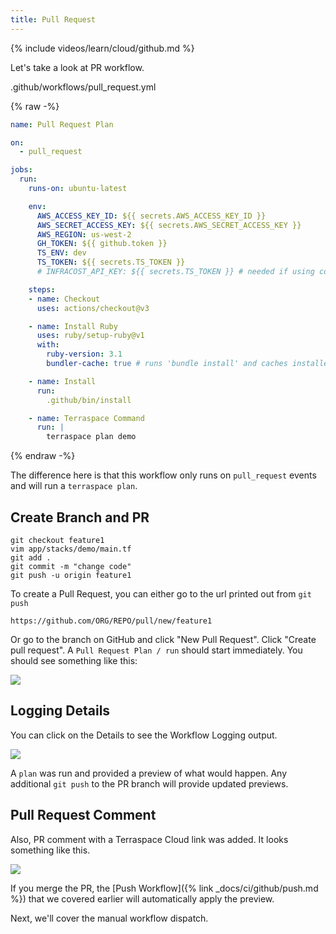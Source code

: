 ```yaml
---
title: Pull Request
---
```


{% include videos/learn/cloud/github.md %}

Let's take a look at PR workflow.

.github/workflows/pull_request.yml

{% raw -%}
```yaml
name: Pull Request Plan

on:
  - pull_request

jobs:
  run:
    runs-on: ubuntu-latest

    env:
      AWS_ACCESS_KEY_ID: ${{ secrets.AWS_ACCESS_KEY_ID }}
      AWS_SECRET_ACCESS_KEY: ${{ secrets.AWS_SECRET_ACCESS_KEY }}
      AWS_REGION: us-west-2
      GH_TOKEN: ${{ github.token }}
      TS_ENV: dev
      TS_TOKEN: ${{ secrets.TS_TOKEN }}
      # INFRACOST_API_KEY: ${{ secrets.TS_TOKEN }} # needed if using cost estimation

    steps:
    - name: Checkout
      uses: actions/checkout@v3

    - name: Install Ruby
      uses: ruby/setup-ruby@v1
      with:
        ruby-version: 3.1
        bundler-cache: true # runs 'bundle install' and caches installed gems automatically

    - name: Install
      run:
        .github/bin/install

    - name: Terraspace Command
      run: |
        terraspace plan demo
```
{% endraw -%}

The difference here is that this workflow only runs on `pull_request` events and will run a `terraspace plan`.

## Create Branch and PR

    git checkout feature1
    vim app/stacks/demo/main.tf
    git add .
    git commit -m "change code"
    git push -u origin feature1

To create a Pull Request, you can either go to the url printed out from `git push`

    https://github.com/ORG/REPO/pull/new/feature1

Or go to the branch on GitHub and click "New Pull Request". Click "Create pull request". A `Pull Request Plan / run` should start immediately. You should see something like this:

![](https://img.boltops.com/images/terraspace/cloud/ci/github/pull-request/pr-plan-started.png)

## Logging Details

You can click on the Details to see the Workflow Logging output.

![](https://img.boltops.com/images/terraspace/cloud/ci/github/pull-request/pr-workflow-completed.png)

A `plan` was run and provided a preview of what would happen. Any additional `git push` to the PR branch will provide updated previews.

## Pull Request Comment

Also, PR comment with a Terraspace Cloud link was added. It looks something like this.

![](https://img.boltops.com/images/terraspace/cloud/costs/github-pr-comment-v2.png)

If you merge the PR, the [Push Workflow]({% link _docs/ci/github/push.md %}) that we covered earlier will automatically apply the preview.

Next, we'll cover the manual workflow dispatch.
